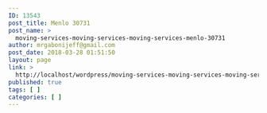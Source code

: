 ```yaml
---
ID: 13543
post_title: Menlo 30731
post_name: >
  moving-services-moving-services-moving-services-menlo-30731
author: mrgabonijeff@gmail.com
post_date: 2018-03-28 01:51:50
layout: page
link: >
  http://localhost/wordpress/moving-services-moving-services-moving-services-menlo-30731/
published: true
tags: [ ]
categories: [ ]
---
```

